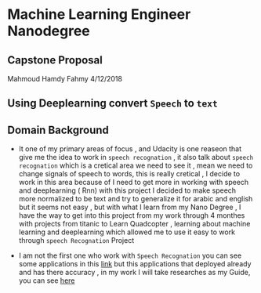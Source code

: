 # Machine Learning Engineer Nanodegree
## Capstone Proposal
Mahmoud Hamdy Fahmy 
4/12/2018
## Using Deeplearning convert `Speech` to `text`
## Domain Background 
- It one of my primary areas of focus , and Udacity is one reaseon that give me the idea to work in `speech recognation` , it also talk about 
`speech recognation` which is a cretical area we need to see it , mean we need to change signals of speech to words, this is really cretical , I decide to work 
in this area because of I need to get more in working with speech and deeplearning ( Rnn) with this project I decided to make speech more normalized to be text 
and try to generalize it for arabic and english but it seems not easy , but with what I learn from my Nano Degree , I have the way to get into this project 
from my work through 4 monthes with projects from titanic to Learn Quadcopter , learning about machine learning and deeplearning which allowed me to use it easy 
to work through `speech Recognation` Project

- I am not the first one who work with `Speech Recognation` you can see some applications in this  [link](https://www.capterra.com/speech-recognition-software/)
but this applications that deployed already and has there accuracy , in my work I will take researches as my Guide, you can see [here](https://www.ijcsmc.com/docs/papers/May2015/V4I5201599a61.pdf)



